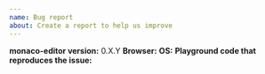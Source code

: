 ```yaml
---
name: Bug report
about: Create a report to help us improve
---
```


<!--

🛑 STOP 🛑 STOP 🛑 STOP 🛑

1. Try to reproduce in VS Code and file issue directly at:
 -- https://github.com/microsoft/vscode/issues

2. Otherwise, provide steps that reproduce the problem in VS Code web at:
 -- https://vscode-web-test-playground.azurewebsites.net/

3. Otherwise, provide steps that reproduce the problem at the Monaco Editor homepage
 -- https://microsoft.github.io/monaco-editor/

4. Otherwise, provide a Playground code snippet
 -- https://microsoft.github.io/monaco-editor/playground.html

5. Otherwise, provide a self-contained git repository / HTML page

-->

**monaco-editor version:** 0.X.Y
**Browser:**
**OS:**
**Playground code that reproduces the issue:**

```js
```
